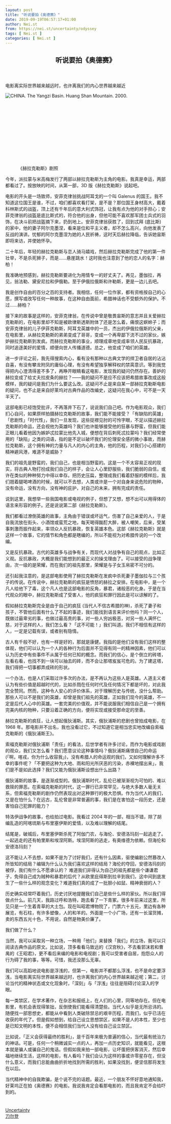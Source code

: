 ```yaml
---
layout: post
title: "听说要拍《奥德赛》"
date: 2019-09-19T06:57:17+01:00
author: Nei.st
from: https://nei.st/uncertainty/odyssey
tags: [ Nei.st ]
categories: [ Nei.st ]
---
```


<article class="post-1638 post type-post status-publish format-standard hentry category-uncertainty tag-daoerdeng" id="post-1638">
 <header class="page-header medium Archives">
  <div class="page-header__image">
  </div>
  <div class="page-header__content">
   <h1 class="page-title text-align-center">
    听说要拍《奥德赛》
   </h1>
  </div>
 </header>
 <div class="entry-content aesop-entry-content" id="post-1638-content">
  <link as="font" crossorigin="anonymous" href="//cdn.jsdelivr.net/gh/0nd1jyU39XQ/_/glyph/font-face/0uIzqoZjSuJfvSBnvgXTcApMtcVhMcpr.woff" rel="preload" type="font/woff"/>
  <link as="font" crossorigin="anonymous" href="//cdn.jsdelivr.net/gh/0nd1jyU39XQ/_/glyph/font-face/1sTnSLZWDKucPX6SAk.woff" rel="preload" type="font/woff"/>
  <p class="blog-post__description">
   电影离实际世界越来越远时，也许离我们的内心世界越来越近
  </p>
  <span id="more-1638">
  </span>
  <div class="container img component-image">
   <div class="aspectRatioPlaceholder" style="padding-bottom:42.03125%;height: 0;">
    <div class="progressiveMedia" data-height="807" data-width="1920">
     <img alt="CHINA. The Yangzi Basin. Huang Shan Mountain. 2000." class="progressiveMedia-image" data-src="https://cdn.jsdelivr.net/gh/0nd1jyU39XQ/_/img/1/e52bf525ly1g74s1aye8mj21hc0mfhbo.jpg" src="https://cdn.jsdelivr.net/gh/0nd1jyU39XQ/_/img/1/e52bf525ly1g74s1aye8mj21hc0mfhbo.jpg"/>
    </div>
   </div>
   <div class="aesop-image-component">
    <figure class="aesop-image-component-image aesop-component-align-center aesop-image-component-caption-left">
     <figcaption class="aesop-image-component-caption">
      <p class="aesop-cap-description">
       《赫拉克勒斯》剧照
      </p>
      <p class="aesop-cap-cred">
      </p>
     </figcaption>
    </figure>
   </div>
  </div>
  <p>
   今年，派拉蒙与米高梅发行了两部以赫拉克勒斯为主角的电影。我真是幸运，两部都看过了。按放映的时间，从第一部，3D 版《赫拉克勒斯》说起吧。
  </p>
  <p>
   电影的开头是一场致师，安菲克律翁挑战阿耳戈的一个叫 Galenus 的国王。我不知道这位国王是谁，不过，咱们都喜欢看打架，是不是？那位国王身材高大，戴着科林斯式的战盔，顶上还有千年后的意大利式饰冠，让我有点为他的对手担心；安菲克律翁的战盔是底比斯式的，符合他的出身，但他可能不喜欢那军团士兵式的羽饰，在决斗前把战盔摘下来，扔到地上。安菲克律翁获胜了，回到忒拜 (底比斯) 的家中，他的妻子阿尔克墨涅，看来是位和平主义者，却不怎么高兴，向他发表了反战的演讲。忧郁的阿尔克墨涅为她的人民祈祷，这时天后赫拉降临，告诉她宙斯即将来访，并使她怀孕。
  </p>
  <p>
   二十年后，年轻的赫拉克勒斯与恋人骑马嬉戏，然后赫拉克勒斯完成了他的第一件壮举，不是杀死狮子，而是……悬崖跳水！这时我也注意到了他的恋人的名字：赫柏！
  </p>
  <p>
   我准确地预感到，赫拉克勒斯要进化为用情专一的好丈夫了。再见，墨伽拉，再见，翁法勒、黛安尼拉和伊俄勒。至于伊俄拉俄斯和许勒斯，更是一边儿去吧。
  </p>
  <p>
   我是创作自由的百分之百的支持者。我相信，任何一位作家，都有资格按自己的心愿，撰写或改写任何一种故事，在这种自由面前，希腊神话也不受额外的保护。不过……赫柏？
  </p>
  <div class="code-block code-block-1" style="margin: 8px 0; clear: both;">
   <div class="container ads_KbHEVhh8Rw">
    <div class="card card--blog post-sidebar">
     <div class="card-body">
      <div class="logo_ngcontent-kty-0">
      </div>
      <div class="iframe-blocker U6XAMK63Vh00WqvF2BacIQ">
       <div class="background-h60B">
       </div>
       <div class="WumZiPCS4MeMw4pxQ">
       </div>
      </div>
     </div>
     <div class="card-footer">
      <div class="card-footer-wrapper" layout="row bottom-left">
      </div>
     </div>
    </div>
   </div>
  </div>
  <p>
   接下来的故事是这样的，安菲克律翁，在传说中曾是敬畏宙斯的意志并且关爱赫拉克勒斯的，在电影里却不知是被欧律斯透斯附体了还是怎么着，痛恨这螟蛉子；而安菲克律翁的儿子伊菲克勒斯，阿耳戈英雄中的一员，杰出的伊俄拉俄斯的父亲，在电影里，从赫拉克勒斯的弟弟变成了哥哥，变成一个再卑鄙下流不过的家伙，嫉妒赫拉克勒斯到发疯。而赫拉克勒斯的事业，顺理成章地变成率领人民反抗暴政，同时追逐美好的爱情，顺便向世人传播道德。总之，他变成了咱们的英雄。
  </p>
  <p>
   进一步评论之前，我先得搜索内心，看有没有那种以古典文学的捍卫者自居的沾沾自喜，有没有攀龙附凤的庸俗心理，有没有希望独享解释权的禁脔意识。等到我觉得把内心澄清得差不多了，再睁开眼睛看这电影，发现我的疑问仍然存在。善妒的赫拉变成了给丈夫拉皮条的赫拉？——我的疑问不是应不应该把希腊故事改成这般模样，我的疑问是我们为什么要这么改。这疑问不止是来自某一部赫拉克勒斯电影的疑问，也不止是来自好莱坞对古典作品的改编史，这疑问在我心中，可不是一天半天了。
  </p>
  <p>
   这部电影已经饱受批评，不再落井下石了，说说我们自己吧。作为电影观众，我们扪心自问，如果原样拍摄赫拉克勒斯的故事，我们能不能接受？「有缺陷的英雄」「悲剧性」「时代性」，我们一旦发现，这些捉襟见肘的可怜字眼，不足以描述赫拉克勒斯的命运，还会视他为英雄吗？我们也许能够接受他的狂暴与野蛮，但我们能正眼儿看着他因为嫉妒忒拉蒙比他先入城，便想在背后刺死忒拉蒙吗？我们经常使用的「缺陷」之类的词语，指的是不足以破坏我们的伦理安全感的微小事故，而赫拉克勒斯，这个拥有神的力量与凡人的内心的主角，他的历程，对我们小心搭建的精神避风港，难道不是威胁？
  </p>
  <p>
   <span class="markup--p">
    我们的祖先是野蛮的，我们自己，也是相当野蛮的。这是一个不太容易正视的现实，将古典人物打扮成我们自己的样子，会让人心里舒服些，我们脆弱的自信，或许在类似的种种努力中得以幸存。把历史压扁，整理成我们看着舒服的模样后，我们翘着腿喝啤酒的时候，就可以不去想，人类或许是一个对自身来说危险的物种，没有命运，没有方向，没有神的庇护，对自己的未来，拥有完成的责任。
   </span>
  </p>
  <p>
   说到这里，我想举一些我国电影或电视的例子，但想了又想，想不出可以用得体的语言来形容的例子。还是说说第二部《赫拉克勒斯》。
  </p>
  <p>
   我们都看过潦倒英雄的故事，主角由于错误或坏运气，伤害了自己亲爱的人，于是自我流放在街头、小酒馆或蛮荒之地，每天喝得酩酊大醉，被人嘲笑，后来，受某事刺激而振作起来，率领众人反抗暴政，恢复英雄本色。这部《赫拉克勒斯》就是这样一个故事，它的情节和角色都是瞎编的，所以不能视为对希腊传说的一个改编。
  </p>
  <div class="code-block code-block-1" style="margin: 8px 0; clear: both;">
   <div class="container ads_KbHEVhh8Rw">
    <div class="card card--blog post-sidebar">
     <div class="card-body">
      <div class="logo_ngcontent-kty-0">
      </div>
      <div class="iframe-blocker U6XAMK63Vh00WqvF2BacIQ">
       <div class="background-h60B">
       </div>
       <div class="WumZiPCS4MeMw4pxQ">
       </div>
      </div>
     </div>
     <div class="card-footer">
      <div class="card-footer-wrapper" layout="row bottom-left">
      </div>
     </div>
    </div>
   </div>
  </div>
  <p>
   又是反抗暴政。古代的英雄多与战争有关，而现代人对战争有自己的观点，比如正义观。反抗暴政，大概是我们能想到的最正义的操戈理由了。可以接受的战争理由，次一级的是荣耀，而在我们的祖先那里，荣耀是与子女玉帛密不可分的。
  </p>
  <p>
   还引起我注意的，是这部电影使用了赫拉克勒斯在发疯中杀死妻子墨伽拉与三个孩子的传说。在传说中，赫拉克勒斯的疯狂是愤怒的赫拉之安排。在电影中，是一个凡人给他下了毒，这个凡人也是这部电影的反角，暴君，诸般恶的化身。于是在当代观众的眼中，赫拉克勒斯成了受害人，他的疯狂和罪行因此是可以谅解的了。
  </p>
  <p>
   <span class="markup--p">
    假如赫拉克勒斯完全是由于自己的疯狂 (当代人不信古希腊的神)，杀死了妻子和孩子，不管他后面有什么了不起的事迹，我们能找到语言来评价他吗？同一个人，既做过最卑劣的事，也做过最高贵的事，对一些人穷凶极恶，对另一些人满怀仁慈，对于这样的人，我们怎么看？「这不可能！」我们叫道。我们不相信有这样的人，一定是记载有误，或者别有隐情。
   </span>
  </p>
  <p>
   <span class="markup--p">
    古人有千般不好，也有一样是好的，那就是康健。我指的是他们没有我们这样的整体观，他们可以认为一个人的各种行为后面并不见得有同一的精神因素，他们可以认为历史中有些事件不从属于任何已知的概念。而我们的信心，是个倒立的砖塔，左看右看，也找不到一块可以抽去的砖，而不会让那塔岌岌可危的。为了建这塔，我们得把一切事都弄成砖的形状。
   </span>
  </p>
  <p>
   <span class="markup--p">
    一个办法，也是人们采取过许多次的办法，是不再认为这些人是英雄。人道主义者认为有些价值是超越时代的，比如杀戮在任何时代及任何情况下都是坏的，对此我完全赞同。然而，这种令人安心的评价体系，对于理解历史与传统，没什么帮助。那些人可以不是我们的英雄，却曾是我们祖先的英雄，正如我们现今的英雄，不一定是后代人心中的英雄。一套完美的价值观，并不能说服我们相信自己是一个拥有完美内核的物种，只要沿着正确的方向，便将实现或接受那命定的至善。
   </span>
  </p>
  <p>
   赫拉克勒斯的疯狂，让人想起俄狄浦斯。其实，俄狄浦斯的悲剧也曾拍成电影，在 1968 年。那电影并不出名，我也没看过它，不过知道它是相当忠实地改编自索福克勒斯的《俄狄浦斯王》。
  </p>
  <div class="code-block code-block-1" style="margin: 8px 0; clear: both;">
   <div class="container ads_KbHEVhh8Rw">
    <div class="card card--blog post-sidebar">
     <div class="card-body">
      <div class="logo_ngcontent-kty-0">
      </div>
      <div class="iframe-blocker U6XAMK63Vh00WqvF2BacIQ">
       <div class="background-h60B">
       </div>
       <div class="WumZiPCS4MeMw4pxQ">
       </div>
      </div>
     </div>
     <div class="card-footer">
      <div class="card-footer-wrapper" layout="row bottom-left">
      </div>
     </div>
    </div>
   </div>
  </div>
  <p>
   索福克勒斯对俄狄浦斯「责任」的看法，后世学者有许多讨论，而作为电影或戏剧的观众，我们又怎么看？我们愿意议论这种事情吗？俄狄浦斯痛恨自己的命运 (「啊，喀戎，你为什么收容我」)，没有希腊人的命运观的我们，又如何理解许多不幸的事件呢？「不要把这种为大地、雨和阳光所厌恶的污染，赤裸地摆出来」，我们是不是如此选择？我们又能为俄狄浦斯设想出什么出路？
  </p>
  <p>
   俄狄浦斯的故事，是逐渐成型的。俄狄浦斯时代，乱伦已被渐渐视为可怕的、难以救赎的罪恶。在索福克勒斯的时代，这一罪行已非常罕见，与绝大多数人毫无关系，但索福克勒斯的剧作仍然表现出对这种罪行的极大恐惧。作为当代人的我们，又是在怕什么？在远古，乱伦曾是非常普遍的事，我们是在害怕这一段历史，还是害怕自己犯罪的能力？
  </p>
  <p>
   特洛伊战争的故事，也给拍过电影。我看过 2004 年的一部，相当不错，除了胡编乱造的阿喀琉斯与布里塞伊斯的爱情，以及难以理解的结尾。
  </p>
  <p>
   结尾是，破城后，布里塞伊斯杀死了阿伽门农，与海伦、安德洛玛刻一起逃走了。一起逃走的还有帕里斯和埃涅阿斯。埃涅阿斯的逃走，有奥维德为依赖。但海伦和安德洛玛刻？
  </p>
  <p>
   这不能让人不去想，如果不是为了讨好我们，还有什么因素，驱使编剧公然篡改人所皆知的结局？编辑为什么认为我们喜欢这样的结局？海伦的夺回，安德洛玛刻的被俘，我们有什么不愿承认的？
   <span class="markup--p">
    难道我们非得认为自己的祖先都是些个谦谦君子，免得自己成为贼种和暴君的后代？从欧里庇得斯到拉辛到我们，这中间到底发生了一些什么样的观念变化？难道我们真的成了一批胆小如鼠、精神衰弱的人？
   </span>
  </p>
  <p>
   历史确实经常吓着我们，历史讨厌地提醒我们自己是些什么样的家伙。所以我们得做点什么。前几天，我路过呼和浩特，跑去看了一下青冢。很多年前来过这里，所见只是一个生着青草的大土包。现在叫昭君博物院了，门票六十五元，里边有各种展览，有石柱，有许多塑像，人的和羊的。外面是一个小广场，还有一长溜货摊，卖的东西五光十色，不用说，自然是物美价廉了。
  </p>
  <div class="code-block code-block-1" style="margin: 8px 0; clear: both;">
   <div class="container ads_KbHEVhh8Rw">
    <div class="card card--blog post-sidebar">
     <div class="card-body">
      <div class="logo_ngcontent-kty-0">
      </div>
      <div class="iframe-blocker U6XAMK63Vh00WqvF2BacIQ">
       <div class="background-h60B">
       </div>
       <div class="WumZiPCS4MeMw4pxQ">
       </div>
      </div>
     </div>
     <div class="card-footer">
      <div class="card-footer-wrapper" layout="row bottom-left">
      </div>
     </div>
    </div>
   </div>
  </div>
  <p>
   我们做了什么？
  </p>
  <p>
   当然，我可以采取另一种立场，一种用「他们」来替换「我们」的立场，我可以只阅读古典作品的原文。比如说，顶多看看马致远的《汉宫秋》，不去看郭沫若和曹禺的《王昭君》，更不看后来编的电影和电视剧；我可以受害者自居，抱怨众人的行为碍了我的事，等等。可惜，我还没那么无辜。
  </p>
  <p>
   我们可以高蹈地说电影是浮浅的，但第一，电影并不都那么浮浅，也不是命定要浮浅，当电影离实际世界越来越远时，也许离我们的内心世界越来越近呢；第二，讨论当代的精神状态或文化现象时，「深刻」与「浮浅」往往是阻碍讨论深入的字眼。
  </p>
  <p>
   每一类禁区，在学术著作，在杂志和报纸上，在人们的心里，同等地存在。但在电影里，有机会表现得笨拙，反倒使我们能看得清楚些。当代人似乎是无所忌讳的。随便找一部思想史，都能从中看到人类破除禁忌的艰辛历程，而我们，似乎已活在收获的年代了。但是假如想到，给自己设立思想禁区，如果不是人的本性，至少也是已知文明的本性，便不会相信我们当代人没有给自己设立禁区。
  </p>
  <p>
   比如说，「正义会获得最终的胜利」，是千百年来极为普遍的信心，当代最有统治力的神话。可是，任何一个稍微诚实一点的人，再加一点历史知识，就能看见，这根本就是骗人或骗自己的鬼话。但假如我来拍一部电影，让坏蛋把侠客消灭，然后幸福地继续生活，这样的电影，有人看吗？我们会认为这样的事或许零星存在，但没什么意义，而我们总能曲曲折折地找到所需的胜利，如果没找到，便坚信那将发生在以后。
  </p>
  <p>
   当代精神中的自我欺骗，是个说不完的话题。最近，一个朋友不怀好意地通知我，好莱坞正在拍《奥德赛》的电影。我说我肯定会看那电影的，而且我肯定不会给吓到的。
  </p>
  <div class="code-block code-block-1" style="margin: 8px 0; clear: both;">
   <div class="container ads_KbHEVhh8Rw">
    <div class="card card--blog post-sidebar">
     <div class="card-body">
      <div class="logo_ngcontent-kty-0">
      </div>
      <div class="iframe-blocker U6XAMK63Vh00WqvF2BacIQ">
       <div class="background-h60B">
       </div>
       <div class="WumZiPCS4MeMw4pxQ">
       </div>
      </div>
     </div>
     <div class="card-footer">
      <div class="card-footer-wrapper" layout="row bottom-left">
      </div>
     </div>
    </div>
   </div>
  </div>
  <div class="container ag ah">
   <div class="fe n el">
    <a class="dt du bn bo bp bq br bs bt bu dv dw bx by dx dy" href="https://nei.st/uncertainty">
     <div class="c ff fg ag ah fh el fi fj ce fk fl fm fn fo fp fq fr fs ft fu">
      <div class="bs em en eo ep eq fv ah fw fg ag bm eu fx q fy fz p ac">
      </div>
     </div>
    </a>
   </div>
  </div>
  <div class="code-block code-block-2" style="margin: 8px 0; clear: both;">
   <br/>
   <div class="container ads_KbHEVhh8Rw">
    <div class="card card--blog post-sidebar">
     <div class="card-body">
      <div class="logo_ngcontent-kty-0">
      </div>
      <div class="iframe-blocker U6XAMK63Vh00WqvF2BacIQ">
       <div class="background-h60B">
       </div>
       <div class="WumZiPCS4MeMw4pxQ">
       </div>
      </div>
     </div>
     <div class="card-footer">
      <div class="card-footer-wrapper" layout="row bottom-left">
      </div>
     </div>
    </div>
   </div>
  </div>
 </div>
 <footer class="entry-footer">
  <div class="categories icon-link">
   <a href="https://nei.st/category/uncertainty" rel="category tag">
    Uncertainty
   </a>
  </div>
  <div class="tags icon-link">
   <a href="https://nei.st/tag/daoerdeng" rel="tag">
    刀尔登
   </a>
  </div>
 </footer>
</article>

